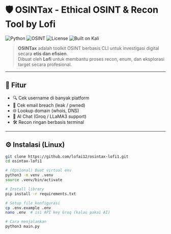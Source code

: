 # 🛡️ OSINTax - Ethical OSINT & Recon Tool by Lofi

![Python](https://img.shields.io/badge/Python-3.11-blue?logo=python)
![OSINT](https://img.shields.io/badge/OSINT-Toolkit-orange)
![License](https://img.shields.io/github/license/lofai12/osintax-lofi1)
![Built on Kali](https://img.shields.io/badge/Built%20with-Kali%20Linux-red?logo=linux)

> **OSINTax** adalah toolkit OSINT berbasis CLI untuk investigasi digital secara **etis dan efisien**.  
> Dibuat oleh **Lofi** untuk membantu proses recon, enum, dan eksplorasi target secara profesional.

---

## 🚀 Fitur

- 🔍 Cek username di banyak platform
- 📧 Cek email breach (leak / pwned)
- 🌐 Lookup domain (whois, DNS)
- 🤖 AI Chat (Groq / LLaMA3 support)
- 🛠️ Recon ringan berbasis terminal

---

## ⚙️ Instalasi (Linux)

```bash
git clone https://github.com/lofai12/osintax-lofi1.git
cd osintax-lofi1

# (Opsional) Buat virtual env
python3 -m venv .venv
source .venv/bin/activate

# Install library
pip install -r requirements.txt

# Setup file konfigurasi
cp .env.example .env
nano .env  # isi API key Groq (kalau pakai AI)

# Cara menjalankan
python3 main.py
